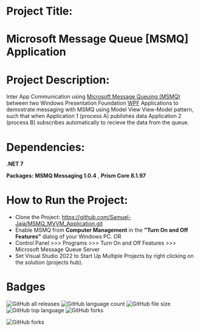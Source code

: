 # Project Title:
# Microsoft Message Queue [MSMQ] Application

# Project Description: 
Inter App Communication using [Microsoft Message Queuing (MSMQ)](https://learn.microsoft.com/en-us/previous-versions/windows/desktop/msmq/ms711472(v=vs.85)) between two Windows Presentation Foundation [WPF](https://learn.microsoft.com/en-us/dotnet/desktop/wpf/overview/?view=azurestackps-2.5.0) Applications to demostrate messaging with MSMQ using Model View View-Model pattern, such that when Application 1 (process A) publishes data Application 2 (process B) subscribes automatically to recieve the data from the queue.

# Dependencies:
**.NET 7**

**Packages:**
**MSMQ Messaging 1.0.4** , 
**Prism Core 8.1.97**

# How to Run the Project: 
* Clone the Project: https://github.com/Samuel-Jaja/MSMQ_MVVM_Application.git
* Enable MSMQ from **Computer Management** in the **"Turn On and Off Features"** dialog of your Windows PC. 
OR
* Control Panel >>> Programs >>> Turn On and Off Features >>> Microsoft Message Queue Server
* Set Visual Studio 2022 to Start Up Multiple Projects by right clicking on the solution (projects hub).



# Badges
![GitHub all releases](https://img.shields.io/github/downloads/Samuel-Jaja/MSMQ_MVVM_Application/total)
![GitHub language count](https://img.shields.io/github/languages/count/Samuel-Jaja/MSMQ_MVVM_Application)
![GitHub file size](https://img.shields.io/github/repo-size/Samuel-Jaja/MSMQ_MVVM_Application)
![GitHub top language](https://img.shields.io/github/languages/top/Samuel-Jaja/MSMQ_MVVM_Application?color=yellow)
![GitHub forks](https://img.shields.io/github/forks/Samuel-Jaja/MSMQ_MVVM_Application?style=social)

![GitHub forks](https://img.shields.io/twitter/follow/senibo_sj?style=social)




